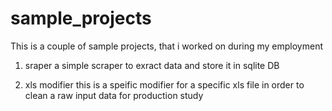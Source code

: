 # sample_projects
This is a couple of sample projects, that i worked on during my employment

1. sraper
a simple scraper to exract data and store it in sqlite DB

2. xls modifier
this is a speific modifier for a specific xls file in order to clean a raw input data for production study
